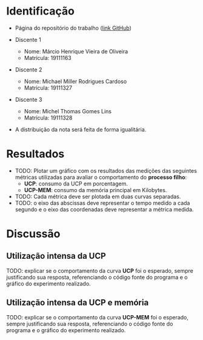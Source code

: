 ﻿# Identificação

* Página do repositório do trabalho ([link GitHub](https://github.com/marcio-henrique/cpu-memory-intense-usage)) 

* Discente 1
	* Nome: Márcio Henrique Vieira de Oliveira
	* Matrícula: 19111163 
* Discente 2
	* Nome: Michael Miller Rodrigues Cardoso
	* Matrícula: 19111327
* Discente 3
	* Nome: Michel Thomas Gomes Lins
	* Matrícula: 19111328		

* A distribuição da nota será feita de forma igualitária.
	
# Resultados

* TODO: Plotar um gráfico com os resultados das medições das seguintes métricas utilizadas para avaliar o comportamento do **processo filho**:
	*  **UCP**: consumo da UCP em porcentagem.
	*  **UCP-MEM**: consumo da memória principal em Kilobytes.
* TODO: Cada métrica deve ser plotada em duas curvas separadas.
* TODO: o eixo das abscissas deve representar o tempo medido a cada segundo e o eixo das coordenadas deve representar a métrica medida.


# Discussão

## Utilização intensa da UCP

TODO: explicar se o comportamento da curva **UCP** foi o esperado, sempre justificando sua resposta, referenciando o código fonte do programa e o gráfico do experimento realizado.

## Utilização intensa da UCP e memória

TODO: explicar se o comportamento da curva **UCP-MEM** foi o esperado, sempre justificando sua resposta, referenciando o código fonte do programa e o gráfico do experimento realizado.
